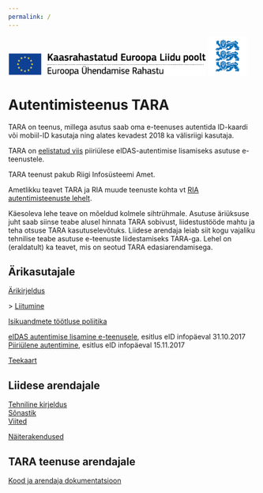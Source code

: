 ```yaml
---
permalink: /
---
```


<img src='img/ee_cef_0.png' style='width:400px'>

<img src='img/LOVID.png' style='width: 80px;'>

# Autentimisteenus TARA

TARA on teenus, millega asutus saab oma e-teenuses autentida ID-kaardi või mobiil-ID kasutaja ning alates kevadest 2018 ka välisriigi kasutaja.

TARA on [eelistatud viis](https://e-gov.github.io/eIDAS-Connector/Valik) piiriülese eIDAS-autentimise lisamiseks asutuse e-teenustele.

TARA teenust pakub Riigi Infosüsteemi Amet. 

Ametlikku teavet TARA ja RIA muude teenuste kohta vt [RIA autentimisteenuste lehelt](https://www.ria.ee/ee/autentimisteenused.html). 

Käesoleva lehe teave on mõeldud kolmele sihtrühmale. Asutuse äriüksuse juht saab siinse teabe alusel hinnata TARA sobivust, liidestustööde mahtu ja teha otsuse TARA kasutuselevõtuks. Liidese arendaja leiab siit kogu vajaliku tehnilise teabe asutuse e-teenuste liidestamiseks TARA-ga. Lehel on (eraldatult) ka teavet, mis on seotud TARA edasiarendamisega.

## Ärikasutajale

[Ärikirjeldus](Arikirjeldus)<br>

<p>&gt; <a href='https://www.ria.ee/ee/autentimisteenused.html'>Liitumine</a></p>

[Isikuandmete töötluse poliitika](Isikuandmed)

<a href='https://e-gov.github.io/TARA-Doku/files/TARA-tutvustus.pdf' target='_new'>eIDAS autentimise lisamine e-teenusele</a>, esitlus eID infopäeval 31.10.2017<br>
<a href='https://e-gov.github.io/TARA-Doku/files/PiiriyleneAutentimine.pdf' target='_new'>Piiriülene autentimine</a>, esitlus eID infopäeval 15.11.2017<br> 

[Teekaart](Teekaart)<br>

## Liidese arendajale

[Tehniline kirjeldus](TehnilineKirjeldus)<br>
[Sõnastik](Sonastik)<br>
[Viited](Viited)<br>

[Näiterakendused](Naited)

## TARA teenuse arendajale

[Kood ja arendaja dokumentatsioon](Arendajale)
